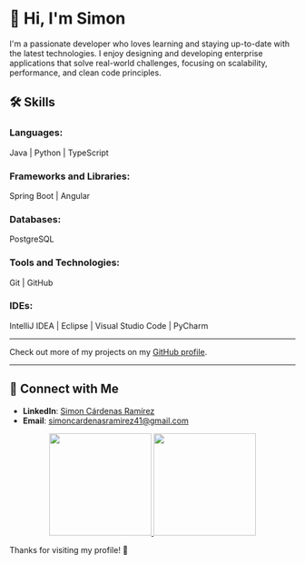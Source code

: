 # 👋 Hi, I'm Simon  
I'm a passionate developer who loves learning and staying up-to-date with the latest technologies. I enjoy designing and developing enterprise applications that solve real-world challenges, focusing on scalability, performance, and clean code principles.  

## 🛠️ Skills  

### Languages:  
Java | Python | TypeScript  

### Frameworks and Libraries:  
Spring Boot | Angular  

### Databases:  
PostgreSQL  

### Tools and Technologies:  
Git | GitHub  

### IDEs:  
IntelliJ IDEA | Eclipse | Visual Studio Code | PyCharm  

---

Check out more of my projects on my [GitHub profile](https://github.com/simoncardenasramirez?tab=repositories).  

---

## 🌟 Connect with Me  

- **LinkedIn**: [Simon Cárdenas Ramírez](https://www.linkedin.com/in/simon-cardenas-ram%C3%ADrez-0010a0248?lipi=urn%3Ali%3Apage%3Ad_flagship3_profile_view_base_contact_details%3BWQrY6iIvSOa0zB3XJ8iHIg%3D%3D)  
- **Email**: [simoncardenasramirez41@gmail.com](mailto:simoncardenasramirez41@gmail.com)


<p align="center">  
  <a href="https://github.com/simoncardenasramirez">    
    <img height="180em" src="https://github-readme-stats-eight-theta.vercel.app/api?username=simoncardenasramirez&show_icons=true&theme=algolia&include_all_commits=true&count_private=true"/>  
  </a>  
  <a href="https://github.com/simoncardenasramirez">    
    <img height="180em" src="https://github-readme-stats-eight-theta.vercel.app/api/top-langs/?username=simoncardenasramirez&layout=compact&langs_count=8&theme=algolia"/>  
  </a>  
</p>



Thanks for visiting my profile! 🚀  

